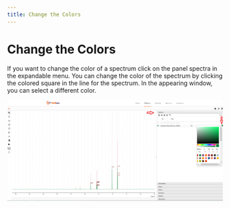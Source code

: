 ```yaml
---
title: Change the Colors
---
```


# Change the Colors

If you want to change the color of a spectrum click on the panel spectra in the expandable menu. You can change the color of the spectrum by clicking the colored square in the line for the spectrum. In the appearing window, you can select a different color.

![](./img/Change_the_color.png)

